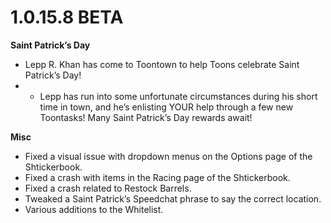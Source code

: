 # 1.0.15.8 BETA

**Saint Patrick’s Day**
- Lepp R. Khan has come to Toontown to help Toons celebrate Saint Patrick’s Day!
- - Lepp has run into some unfortunate circumstances during his short time in town, and he’s enlisting YOUR help through a few new Toontasks! Many Saint Patrick’s Day rewards await!

**Misc**
- Fixed a visual issue with dropdown menus on the Options page of the Shtickerbook.
- Fixed a crash with items in the Racing page of the Shtickerbook.
- Fixed a crash related to Restock Barrels.
- Tweaked a Saint Patrick’s Speedchat phrase to say the correct location.
- Various additions to the Whitelist.
